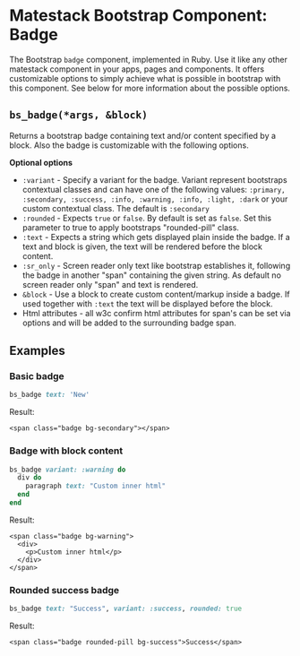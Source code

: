# Matestack Bootstrap Component: Badge

The Bootstrap `badge` component, implemented in Ruby. Use it like any other matestack component in your apps, pages and components. It offers customizable options to simply achieve what is possible in bootstrap with this component. See below for more information about the possible options.

## `bs_badge(*args, &block)`

Returns a bootstrap badge containing text and/or content specified by a block. Also the badge is customizable with the following options.

**Optional options**

* `:variant` - Specify a variant for the badge. Variant represent bootstraps contextual classes and can have one of the following values: `:primary, :secondary, :success, :info, :warning, :info, :light, :dark` or your custom contextual class. The default is `:secondary`
* `:rounded` - Expects `true` or `false`. By default is set as `false`. Set this parameter to true to apply bootstraps "rounded-pill" class.
* `:text` - Expects a string which gets displayed plain inside the badge. If a text and block is given, the text will be rendered before the block content.
* `:sr_only` - Screen reader only text like bootstrap establishes it, following the badge in another "span" containing the given string. As default no screen reader only "span" and text is rendered.
* `&block` - Use a block to create custom content/markup inside a badge. If used together with `:text` the text will be displayed before the block.
* Html attributes - all w3c confirm html attributes for span's can be set via options and will be added to the surrounding badge span.

## Examples

### Basic badge

```ruby
bs_badge text: 'New'
```

Result:

```markup
<span class="badge bg-secondary"></span>
```

### Badge with block content

```ruby
bs_badge variant: :warning do
  div do
    paragraph text: "Custom inner html"
  end
end
```

Result:

```markup
<span class="badge bg-warning">
  <div>
    <p>Custom inner html</p>
  </div>
</span>
```

### Rounded success badge

```ruby
bs_badge text: "Success", variant: :success, rounded: true
```

Result:

```markup
<span class="badge rounded-pill bg-success">Success</span>
```

